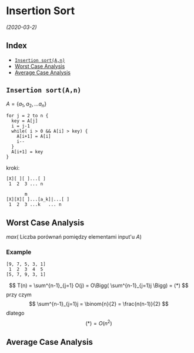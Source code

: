 # Insertion Sort
*(2020-03-2)*

## Index

  - [`Insertion sort(A,n)`](#insertion-sortan)
  - [Worst Case Analysis](#worst-case-analysis)
  - [Average Case Analysis](#average-case-analysis)

## `Insertion sort(A,n)`

$A = \{ a_1, a_2, ... a_n \}$

```
for j = 2 to n {
  key = A[j]
  i = j-1
  while( i > 0 && A[i] > key) {
    A[i+1] = A[i]
    i--
  }
  A[i+1] = key
}
```
kroki:
```
[X][ ][ ]...[ ]
 1  2  3 ... n
```


```
       m
[X][X][ ]...[a_k]|...[ ]
 1  2  3 ...k   ... n
```

## Worst Case Analysis

$max($ Liczba porównań pomiędzy elementami input'u $A)$

### Example

```
[9, 7, 5, 3, 1]
 1  2  3  4  5
[5, 7, 9, 3, 1]
```

$$
T(n) =
\sum^{n-1}_{j=1} O(j) =
O\Bigg(
  \sum^{n-1}_{j=1}j
\Bigg) = (*)
$$
przy czym
$$
\sum^{n-1}_{j=1}j = \binom{n}{2} = \frac{n(n-1)}{2}
$$
dlatego
$$
(*) = O(n^2)
$$

## Average Case Analysis

